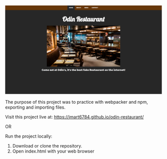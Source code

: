 ![screen shot](screenshot.png)

The purpose of this project was to practice with webpacker and npm, exporting and importing files.

Visit this project live at: https://jmart6784.github.io/odin-restaurant/

OR

Run the project locally:

1. Download or clone the repository.
2. Open index.html with your web browser